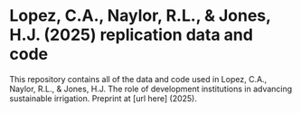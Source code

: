 # Lopez, C.A., Naylor, R.L., & Jones, H.J. (2025) replication data and code
This repository contains all of the data and code used in Lopez, C.A., Naylor, R.L., & Jones, H.J. The role of development institutions in advancing sustainable irrigation. Preprint at [url here] (2025).
